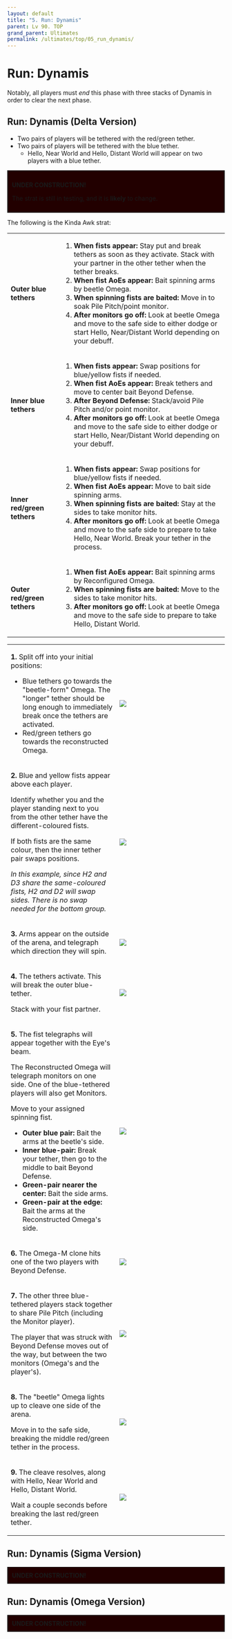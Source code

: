 ```yaml
---
layout: default
title: "5. Run: Dynamis"
parent: Lv 90. TOP
grand_parent: Ultimates
permalink: /ultimates/top/05_run_dynamis/
---
```


# Run: Dynamis

Notably, all players must *end* this phase with three stacks of Dynamis in order to clear the next phase.

## Run: Dynamis (Delta Version)

- Two pairs of players will be tethered with the red/green tether.
- Two pairs of players will be tethered with the blue tether.
    - Hello, Near World and Hello, Distant World will appear on two players with a blue tether.

<div style="background-color: #200 ; padding: 10px; border: 1px solid;">
<p><b>UNDER CONSTRUCTION!</b></p>
<p>The strat is still in testing, and it is <b>likely</b> to change.</p>
</div>

The following is the Kinda Awk strat:

<table>
  <tr>
    <td><b>Outer blue tethers</b></td>
    <td><ol>
      <li><b>When fists appear:</b> Stay put and break tethers as soon as they activate. Stack with your partner in the other tether when the tether breaks.</li>
      <li><b>When fist AoEs appear:</b> Bait spinning arms by beetle Omega.</li>
      <li><b>When spinning fists are baited:</b> Move in to soak Pile Pitch/point monitor.</li>
      <li><b>After monitors go off:</b> Look at beetle Omega and move to the safe side to either dodge or start Hello, Near/Distant World depending on your debuff.</li>
    </ol></td>
  </tr>
  <tr>
    <td><b>Inner blue tethers</b></td>
    <td><ol>
      <li><b>When fists appear:</b> Swap positions for blue/yellow fists if needed.</li>
      <li><b>When fist AoEs appear:</b> Break tethers and move to center bait Beyond Defense.</li>
      <li><b>After Beyond Defense:</b> Stack/avoid Pile Pitch and/or point monitor.</li>
      <li><b>After monitors go off:</b> Look at beetle Omega and move to the safe side to either dodge or start Hello, Near/Distant World depending on your debuff.</li>
    </ol></td>
  </tr>
  <tr>
    <td><b>Inner red/green tethers</b></td>
    <td><ol>
      <li><b>When fists appear:</b> Swap positions for blue/yellow fists if needed.</li>
      <li><b>When fist AoEs appear:</b> Move to bait side spinning arms.</li>
      <li><b>When spinning fists are baited:</b> Stay at the sides to take monitor hits.</li>
      <li><b>After monitors go off:</b> Look at beetle Omega and move to the safe side to prepare to take Hello, Near World. Break your tether in the process.</li>
    </ol></td>
  </tr>
  <tr>
    <td><b>Outer red/green tethers</b></td>
    <td><ol>
        <li><b>When fist AoEs appear:</b> Bait spinning arms by Reconfigured Omega.</li>
        <li><b>When spinning fists are baited:</b> Move to the sides to take monitor hits.</li>
        <li><b>After monitors go off:</b> Look at beetle Omega and move to the safe side to prepare to take Hello, Distant World.</li>
    </ol></td>
  </tr>
</table>

<table>
  <tr>
    <td width="50%"><p><b>1.</b> Split off into your initial positions:</p>
    <ul>
      <li>Blue tethers go towards the "beetle-form" Omega. The "longer" tether should be long enough to immediately break once the tethers are activated.</li>
      <li>Red/green tethers go towards the reconstructed Omega.</li>
    </ul></td>
    <td><img src="../images/05_run_dynamis/run_dynamis_delta_01.jpg"></td>
  </tr>
  <tr>
    <td><p><b>2.</b> Blue and yellow fists appear above each player.</p>
    <p>Identify whether you and the player standing next to you from the other tether have the different-coloured fists.</p><p>If both fists are the same colour, then the inner tether pair swaps positions.</p><p><em>In this example, since H2 and D3 share the same-coloured fists, H2 and D2 will swap sides. There is no swap needed for the bottom group.</em></p></td>
    <td><img src="../images/05_run_dynamis/run_dynamis_delta_02.jpg"></td>
  </tr>
  <tr>
    <td><p><b>3.</b> Arms appear on the outside of the arena, and telegraph which direction they will spin.</p></td>
    <td><img src="../images/05_run_dynamis/run_dynamis_delta_03.jpg"></td>
  </tr>
  <tr>
    <td><p><b>4.</b> The tethers activate. This will break the outer blue-tether.</p><p>Stack with your fist partner.</p></td>
    <td><img src="../images/05_run_dynamis/run_dynamis_delta_04.jpg"></td>
  </tr>
  <tr>
    <td><p><b>5.</b> The fist telegraphs will appear together with the Eye's beam.</p><p>The Reconstructed Omega will telegraph monitors on one side. One of the blue-tethered players will also get Monitors.</p><p>Move to your assigned spinning fist.</p><ul><li><b>Outer blue pair:</b> Bait the arms at the beetle's side.</li><li><b>Inner blue-pair:</b> Break your tether, then go to the middle to bait Beyond Defense.</li><li><b>Green-pair nearer  the center:</b> Bait the side arms.</li><li><b>Green-pair at the edge:</b> Bait the arms at the Reconstructed Omega's side.</li></ul></td>
    <td><img src="../images/05_run_dynamis/run_dynamis_delta_05.jpg"></td>
  </tr>
  <tr>
    <td><p><b>6.</b> The Omega-M clone hits one of the two players with Beyond Defense.</p></td>
    <td><img src="../images/05_run_dynamis/run_dynamis_delta_06.jpg"></td>
  </tr>
  <tr>
    <td><p><b>7.</b> The other three blue-tethered players stack together to share Pile Pitch (including the Monitor player).</p><p>The player that was struck with Beyond Defense moves out of the way, but between the two monitors (Omega's and the player's).</p></td>
    <td><img src="../images/05_run_dynamis/run_dynamis_delta_07.jpg"></td>
  </tr>
  <tr>
    <td><p><b>8.</b> The "beetle" Omega lights up to cleave one side of the arena.</p><p>Move in to the safe side, breaking the middle red/green tether in the process.</p></td>
    <td><img src="../images/05_run_dynamis/run_dynamis_delta_08.jpg"></td>
  </tr>
  <tr>
    <td><p><b>9.</b> The cleave resolves, along with Hello, Near World and Hello, Distant World.</p><p>Wait a couple seconds before breaking the last red/green tether.</p></td>
    <td><img src="../images/05_run_dynamis/run_dynamis_delta_09.jpg"></td>
  </tr>
</table>

## Run: Dynamis (Sigma Version)

<div style="background-color: #200 ; padding: 10px; border: 1px solid;">
<b>UNDER CONSTRUCTION!</b>
</div>

## Run: Dynamis (Omega Version)

<div style="background-color: #200 ; padding: 10px; border: 1px solid;">
<b>UNDER CONSTRUCTION!</b>
</div>